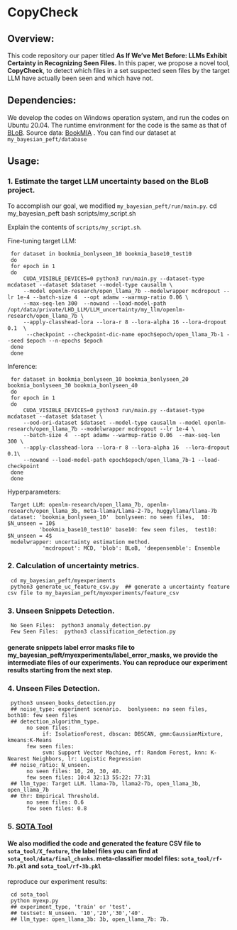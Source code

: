 # CopyCheck

## Overview:
This code repository our paper titled **As If We’ve Met Before: LLMs Exhibit Certainty in Recognizing Seen Files.** In this paper, we propose a novel tool, **CopyCheck**, to detect which files in a set suspected seen files by the target LLM have actually been seen and which have not.

## Dependencies:
We develop the codes on Windows operation system, and run the codes on Ubuntu 20.04. The runtime environment for the code is the same as that of [BLoB](https://github.com/Wang-ML-Lab/bayesian-peft). Source data:  [BookMIA](https://huggingface.co/datasets/swj0419/BookMIA)
. You can find our dataset at `my_bayesian_peft/database`
## Usage:

### 1. Estimate the target LLM uncertainty based on the BLoB project.
To accomplish our goal, we modified `my_bayesian_peft/run/main.py`.
     cd my_bayesian_peft
     bash scripts/my_script.sh

Explain the contents of `scripts/my_script.sh`.

Fine-tuning target LLM:

     for dataset in bookmia_bonlyseen_10 bookmia_base10_test10
     do
     for epoch in 1
     do
         CUDA_VISIBLE_DEVICES=0 python3 run/main.py --dataset-type mcdataset --dataset $dataset --model-type causallm \
         --model openlm-research/open_llama_7b --modelwrapper mcdropout --lr 1e-4 --batch-size 4  --opt adamw --warmup-ratio 0.06 \
         --max-seq-len 300  --nowand --load-model-path /opt/data/private/LHD_LLM/LLM_uncertainty/my_llm/openlm-research/open_llama_7b \
         --apply-classhead-lora --lora-r 8 --lora-alpha 16 --lora-dropout 0.1  \
          --checkpoint --checkpoint-dic-name epoch$epoch/open_llama_7b-1 --seed $epoch --n-epochs $epoch
     done
     done
     
Inference:

     for dataset in bookmia_bonlyseen_10 bookmia_bonlyseen_20 bookmia_bonlyseen_30 bookmia_bonlyseen_40
     do
     for epoch in 1
     do
         CUDA_VISIBLE_DEVICES=0 python3 run/main.py --dataset-type mcdataset --dataset $dataset \
         --ood-ori-dataset $dataset --model-type causallm --model openlm-research/open_llama_7b --modelwrapper mcdropout --lr 1e-4 \
         --batch-size 4  --opt adamw --warmup-ratio 0.06  --max-seq-len 300 \
         --apply-classhead-lora --lora-r 8 --lora-alpha 16  --lora-dropout 0.1\
         --nowand --load-model-path epoch$epoch/open_llama_7b-1 --load-checkpoint
     done
     done

Hyperparameters:

     Target LLM: openlm-research/open_llama_7b, openlm-research/open_llama_3b, meta-llama/Llama-2-7b, huggyllama/llama-7b
     dataset: 'bookmia_bonlyseen_10'  bonlyseen: no seen files,  10: $N_unseen = 10$
              'bookmia_base10_test10' base10: few seen files,  test10: $N_unseen = 4$
     modelwrapper: uncertainty estimation method.
               'mcdropout': MCD, 'blob': BLoB, 'deepensemble': Ensemble

### 2. Calculation of uncertainty metrics.
     cd my_bayesian_peft/myexperiments
     python3 generate_uc_feature_csv.py  ## generate a uncertainty feature csv file to my_bayesian_peft/myexperiments/feature_csv

### 3. Unseen Snippets Detection.

     No Seen Files:  python3 anomaly_detection.py
     Few Seen Files:  python3 classification_detection.py
#### generate snippets label error masks file to  my_bayesian_peft/myexperiments/label_error_masks, we provide the intermediate files of our experiments. You can reproduce our experiment results starting from the next step.


### 4. Unseen Files Detection.

     python3 unseen_books_detection.py
     ## noise_type: experiment scenario.  bonlyseen: no seen files,  both10: few seen files
     ## detection_algorithm_type. 
          no seen files:
               if: IsolationForest, dbscan: DBSCAN, gmm:GaussianMixture, kmeans:K-Means
          few seen files:
               svm: Support Vector Machine, rf: Random Forest, knn: K-Nearest Neighbors, lr: Logistic Regression
     ## noise_ratio: N_unseen.  
          no seen files: 10, 20, 30, 40.
          few seen files: 10:4 32:13 55:22: 77:31
     ## llm_type: Target LLM. llama-7b, llama2-7b, open_llama_3b, open_llama_7b
     ## thr: Empirical Threshold.
          no seen files: 0.6
          few seen files: 0.8

### 5. [SOTA Tool](https://github.com/computationalprivacy/document-level-membership-inference?tab=readme-ov-file)
#### We also modified the code and generated the feature CSV file to `sota_tool/X_feature`, the label files you can find at `sota_tool/data/final_chunks`. meta-classifier model files: `sota_tool/rf-7b.pkl` and `sota_tool/rf-3b.pkl`
reproduce our experiment results:

     cd sota_tool
     python myexp.py
     ## experiment_type, 'train' or 'test'.
     ## testset: N_unseen. '10','20','30','40'.
     ## llm_type: open_llama_3b: 3b, open_llama_7b: 7b.




